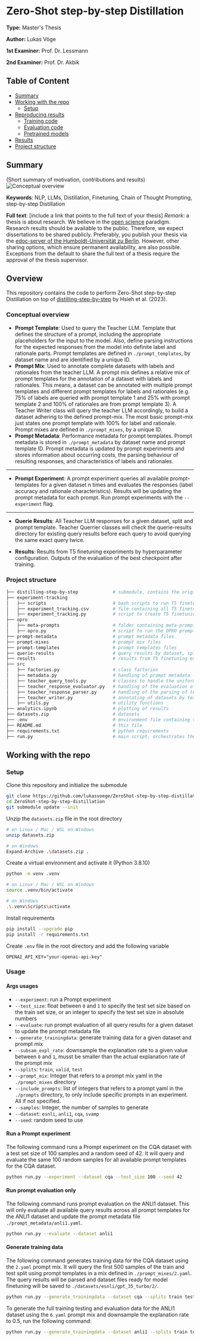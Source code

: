 # Zero-Shot step-by-step Distillation

**Type:** Master's Thesis

**Author:** Lukas Vöge

**1st Examiner:** Prof. Dr.  Lessmann

**2nd Examiner:** Prof. Dr. Akbik

## Table of Content

- [Summary](#summary)
- [Working with the repo](#Working-with-the-repo)
    - [Setup](#Setup)
- [Reproducing results](#Reproducing-results)
    - [Training code](#Training-code)
    - [Evaluation code](#Evaluation-code)
    - [Pretrained models](#Pretrained-models)
- [Results](#Results)
- [Project structure](-Project-structure)

## Summary

(Short summary of motivation, contributions and results)
![Conceptual overview](./conceptual_overview.png)

**Keywords**: NLP, LLMs, Distillation, Finetuning, Chain of Thought Prompting, step-by-step Distillation

**Full text**: [include a link that points to the full text of your thesis]
*Remark*: a thesis is about research. We believe in the [open science](https://en.wikipedia.org/wiki/Open_science) paradigm. Research results should be available to the public. Therefore, we expect dissertations to be shared publicly. Preferably, you publish your thesis via the [edoc-server of the Humboldt-Universität zu Berlin](https://edoc-info.hu-berlin.de/de/publizieren/andere). However, other sharing options, which ensure permanent availability, are also possible. <br> Exceptions from the default to share the full text of a thesis require the approval of the thesis supervisor.  

## Overview

This repository contains the code to perform Zero-Shot step-by-step Distillation on top of [distilling-step-by-step](https://github.com/google-research/distilling-step-by-step) by Hsieh et al. (2023).

### Conceptual overview

 - **Prompt Template**: Used to query the Teacher LLM. Template that defines the structure of a prompt, including the appropriate placeholders for the input to the model. Also, define parsing instructions for the expected responses from the model into definite label and rationale parts. Prompt templates are defined in `./prompt_templates`, by dataset name and are identified by a unique ID.
 - **Prompt Mix**: Used to annotate complete datasets with labels and rationales from the teacher LLM. A prompt mix defines a relative mix of prompt templates for the annotation of a dataset with labels and rationales. This means, a dataset can be annotated with multiple prompt templates and different prompt templates for labels and rationales (e.g. 75% of labels are queried with prompt template 1 and 25% with prompt template 2 and 100% of rationales are from prompt template 3). A Teacher Writer class will query the teacher LLM accordingly, to build a dataset adhering to the defined prompt-mix. The most basic prompt-mix just states one prompt template with 100% for label and rationale. Prompt mixes are defined in `./prompt_mixes`, by a unique ID.
 - **Prompt Metadata**: Performance metadata for prompt templates. Prompt metadata is stored in `./prompt_metadata` by dataset name and prompt template ID. Prompt metadata is updated by prompt experiments and stores information about occurring costs, the parsing behaviour of resulting responses, and characteristics of labels and rationales.

---

 - **Prompt Experiment**: A prompt experiment queries all available prompt-templates for a given dataset n times and evaluates the responses (label accuracy and rationale characteristics). Results will be updating the prompt metadata for each prompt. Run prompt experiments with the `--experiment` flag.

---

 - **Querie Results**: All Teacher LLM responses for a given dataset, split and prompt template. Teacher Querrier classes will check the querie-results directory for existing query results before each query to avoid querying the same exact query twice.

 - **Results**: Results from T5 finetuning experiments by hyperparameter configuration. Outputs of the evaluation of the best checkpoint after training.


### Project structure

```bash
├── distilling-step-by-step             # submodule, contains the original code by Hsieh et al. (2023)
├── experiment-tracking 
│   ├── scripts                         # bash scripts to run T5 finetuning experiments
│   ├── experiment_tracking.csv         # file containing all T5 finetuning experiments
│   ├── experiment_tracking.py          # script to create T5 finetuning scripts and update the tracking file
├── opro    
│   ├── meta-prompts                    # folder containing meta-prompts
│   ├── opro.py                         # script to run the OPRO prompt optimization
├── prompt-metadata                     # prompt metadata files
├── prompt-mixes                        # prompt mix files
├── prompt-templates                    # prompt templates files
├── querie-results                      # query results by dataset, split and prompt template
├── results                             # results from T5 finetuning experiments by hyperparameter configuration
├── src 
│   ├── factories.py                    # class factories
│   ├── metadata.py                     # handling of prompt metadata
│   ├── teacher_query_tools.py          # classes to handle the uniform querying of the teacher model by prompt templates
│   ├── teacher_response_evaluator.py   # handling of the evaluation of teacher responses
│   ├── teacher_response_parser.py      # handling of the parsing of teacher responses
│   ├── teacher_writer.py               # annotating of datasets by teacher LLM based on prompt-mixes
│   ├── utils.py                        # utility functions
├── analytics.ipynb                     # plotting of results
├── datasets.zip                        # datasets
├── .env                                # environment file containing the OpenAI API key
├── README.md                           # this file
├── requirements.txt                    # python requirements
├── run.py                              # main script, orchestrates the source code

```

## Working with the repo

### Setup

Clone this repository and initialize the submodule
```bash
git clone https://github.com/lukasvoege/ZeroShot-step-by-step-distillation.git
cd ZeroShot-step-by-step-distillation
git submodule update --init
```

Unzip the `datasets.zip` file in the root directory
```bash
# on Linux / Mac / WSL on Windows
unzip datasets.zip

# on Windows
Expand-Archive .\datasets.zip .
```	

Create a virtual environment and activate it (Python 3.8.10)
```bash
python -m venv .venv

# on Linux / Mac / WSL on Windows
source .venv/bin/activate

# on Windows
.\.venv\Scripts\activate
```

Install requirements
```bash
pip install --upgrade pip
pip install -r requirements.txt
```

Create `.env` file in the root directory and add the following variable
```.env
OPENAI_API_KEY="your-openai-api-key"
```

### Usage
#### Args usages
 - `--experiment`: run a Prompt experiment
 - `--test_size`: float between `0` and `1` to specify the test set size based on the train set size, or an integer to specify the test set size in absolute numbers
 - `--evaluate`: run prompt evaluation of all query results for a given dataset to update the prompt metadata file
 - `--generate_trainingdata`: generate training data for a given dataset and prompt mix
 - `--subsam_expl_rate`: downsample the explanation rate to a given value between `0` and `1`, musst be smaller than the actual explanation rate of the prompt mix
 - `--splits`: `train`, `valid`, `test`
 - `--prompt_mix`: Integer that refers to a prompt mix yaml in the `./prompt_mixes` directory
 - `--include_prompts`: list of integers that refers to a prompt yaml in the `./prompts` directory, to only include specific prompts in an experiment. All if not specified.
 - `--samples`: Integer, the number of samples to generate
 - `--dataset`: `esnli`, `anli1`, `cqa`, `svamp`
 - `--seed`: random seed to use

 #### Run a Prompt experiment
 The following command runs a Prompt experiment on the CQA dataset with a test set size of 100 samples and a random seed of 42. It will query and evaluate the same 100 random samples for all available prompt templates for the CQA dataset.
 ```bash
python run.py --experiment --dataset cqa --test_size 100 --seed 42
```

#### Run prompt evaluation only
The following command runs prompt evaluation on the ANLI1 dataset. This will only evaluate all available query results across all prompt templates for the ANLI1 dataset and update the prompt metadata file `./prompt_metadata/anli1.yaml`.

```bash
python run.py --evaluate --dataset anli1
```

#### Generate training data
The following command generates training data for the CQA dataset using the `2.yaml` prompt mix. It will query the first 500 samples of the train and test split using prompt templates in a mix defined in `./prompt_mixes/2.yaml`. The query results will be parsed and dataset files ready for model finetuning will be saved to `./datasets/esnli/gpt_35_turbo/2/`.

```bash
python run.py --generate_trainingdata --dataset cqa --splits train test --prompt_mix 2 --samples 500
```

To generate the full training testing and evaluation data for the ANLI1 dataset using the `6.yaml` prompt mix and downsample the explanation rate to 0.5, run the following command:

```bash
python run.py --generate_trainingdata --dataset anli1 --splits train test valid --prompt_mix 6 --subsam_expl_rate 0.5
```